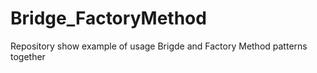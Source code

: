 # Bridge_FactoryMethod
Repository show example of usage Brigde and Factory Method patterns together
